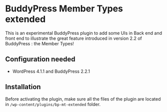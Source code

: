 BuddyPress Member Types extended
================================

This is an experimental BuddyPress plugin to add some UIs in Back end and front end to illustrate the great feature introduced in version 2.2 of BuddyPress : the Member Types!


Configuration needed
--------------------

+ WordPress 4.1.1 and BuddyPress 2.2.1

Installation
------------

Before activating the plugin, make sure all the files of the plugin are located in `/wp-content/plugins/bp-mt-extended` folder.
